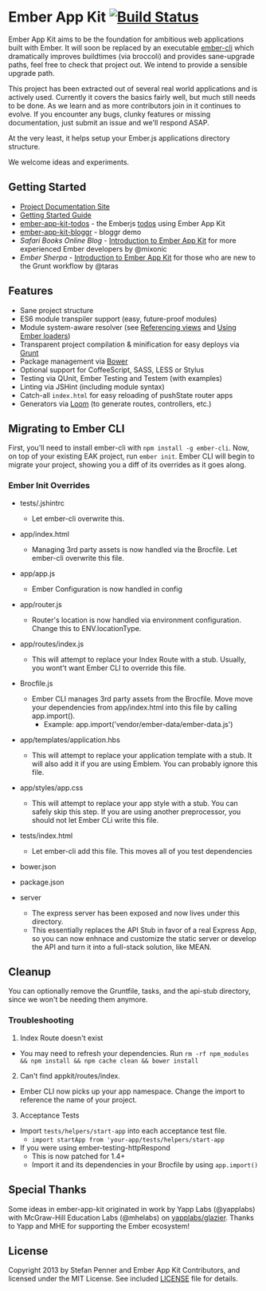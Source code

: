 # Ember App Kit [![Build Status](https://travis-ci.org/stefanpenner/ember-app-kit.png?branch=master)](https://travis-ci.org/stefanpenner/ember-app-kit)

Ember App Kit aims to be the foundation for ambitious web applications built with Ember. It will soon be replaced by an executable [ember-cli](https://github.com/stefanpenner/ember-cli) which dramatically improves buildtimes (via broccoli) and provides sane-upgrade paths, feel free to check that project out. We intend to provide a sensible upgrade path.

This project has been extracted out of several real world applications and is actively used. Currently it covers the basics fairly well, but much still needs to be done. As we learn and as more contributors join in it continues to evolve. If you encounter any bugs, clunky features or missing documentation, just submit an issue and we'll respond ASAP.

At the very least, it helps setup your Ember.js applications directory structure.

We welcome ideas and experiments.

## Getting Started

* [Project Documentation Site](http://stefanpenner.github.io/ember-app-kit/)
* [Getting Started Guide](http://stefanpenner.github.io/ember-app-kit/guides/getting-started.html)
* [ember-app-kit-todos](https://github.com/stefanpenner/ember-app-kit-todos) - the Emberjs [todos](http://emberjs.com/guides/getting-started/) using Ember App Kit 
* [ember-app-kit-bloggr](https://github.com/pixelhandler/ember-app-kit-example-with-bloggr-client) - bloggr demo
* *Safari Books Online Blog* - [Introduction to Ember App Kit](http://blog.safaribooksonline.com/2013/09/18/ember-app-kit/) for more experienced Ember developers by @mixonic
* *Ember Sherpa* - [Introduction to Ember App Kit](http://embersherpa.com/articles/introduction-to-ember-app-kit/) for those who are new to the Grunt workflow by @taras 


## Features

- Sane project structure
- ES6 module transpiler support (easy, future-proof modules)
- Module system-aware resolver (see [Referencing views](https://github.com/stefanpenner/ember-app-kit/wiki/Referencing-Views) and [Using Ember loaders](https://github.com/stefanpenner/ember-app-kit/wiki/Using-Ember-loaders))
- Transparent project compilation & minification for easy deploys via [Grunt](http://gruntjs.com/)
- Package management via [Bower](https://github.com/bower/bower)
- Optional support for CoffeeScript, SASS, LESS or Stylus
- Testing via QUnit, Ember Testing and Testem (with examples)
- Linting via JSHint (including module syntax)
- Catch-all `index.html` for easy reloading of pushState router apps
- Generators via [Loom](https://github.com/cavneb/loom-generators-ember-appkit) (to generate routes, controllers, etc.)

## Migrating to Ember CLI

First, you'll need to install ember-cli with `npm install -g ember-cli`.
Now, on top of your existing EAK project, run `ember init`. Ember CLI
will begin to migrate your project, showing you a diff of its overrides as it
goes along.

### Ember Init Overrides

* tests/.jshintrc
  * Let ember-cli overwrite this.
* app/index.html
    * Managing 3rd party assets is now handled via the Brocfile. Let
      ember-cli overwrite this file.
* app/app.js
  * Ember Configuration is now handled in config
* app/router.js
  * Router's location is now handled via environment configuration.
    Change this to ENV.locationType.
* app/routes/index.js
  * This will attempt to replace your Index Route with a stub. Usually,
    you wont't want Ember CLI to override this file.
* Brocfile.js
  * Ember CLI  manages 3rd party assets from the Brocfile. Move
    move your dependencies from app/index.html into this file by calling
    app.import().
    * Example: app.import('vendor/ember-data/ember-data.js')
* app/templates/application.hbs
  * This will attempt to replace your application template with a stub.
    It will also add it if you are using Emblem. You can probably ignore
    this file.
* app/styles/app.css
  * This will attempt to replace your app style with a stub. You can
    safely skip this step. If you are using another preprocessor, you
    should not let Ember CLi write this file.

* tests/index.html
  * Let ember-cli add this file. This moves all of you test dependencies
* bower.json
* package.json
* server
  * The express server has been exposed and now lives under this
    directory.
  * This essentially replaces the API Stub in favor of a real
    Express App, so you can now enhnace and customize the static server
    or develop the API and turn it into a full-stack solution, like MEAN.


## Cleanup

You can optionally remove the Gruntfile, tasks, and the api-stub directory, since we
won't be needing them anymore.

### Troubleshooting

1. Index Route doesn't exist
  * You may need to refresh your dependencies. Run `rm -rf npm_modules && npm install && npm
    cache clean && bower install`
2. Can't find appkit/routes/index.
  * Ember CLI now picks up your app namespace. Change the import to
    reference the name of your project.
3. Acceptance Tests
  * Import `tests/helpers/start-app` into each acceptance test file.
    * `import startApp from 'your-app/tests/helpers/start-app`
  * If you were using ember-testing-httpRespond
    * This is now patched for 1.4+
    * Import it and its dependencies in your Brocfile by using
      `app.import()`

## Special Thanks

Some ideas in ember-app-kit originated in work by Yapp Labs (@yapplabs) with McGraw-Hill Education Labs (@mhelabs) on [yapplabs/glazier](https://github.com/yapplabs/glazier). Thanks to Yapp and MHE for supporting the Ember ecosystem!

## License

Copyright 2013 by Stefan Penner and Ember App Kit Contributors, and licensed under the MIT License. See included
[LICENSE](/stefanpenner/ember-app-kit/blob/master/LICENSE) file for details.
